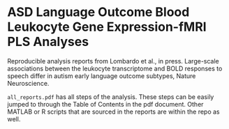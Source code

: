 # ASD Language Outcome Blood Leukocyte Gene Expression-fMRI PLS Analyses

Reproducible analysis reports from Lombardo et al., in press. Large-scale associations between the leukocyte transcriptome and BOLD responses to speech differ in autism early language outcome subtypes, Nature Neuroscience.

```all_reports.pdf``` has all steps of the analysis. These steps can be easily jumped to through the Table of Contents in the pdf document. Other MATLAB or R scripts that are sourced in the reports are within the repo as well.
